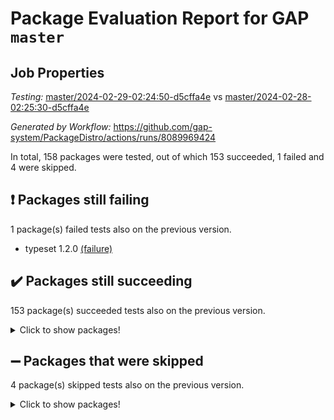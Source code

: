 # Package Evaluation Report for GAP `master`

## Job Properties

*Testing:* [master/2024-02-29-02:24:50-d5cffa4e](https://github.com/gap-system/PackageDistro/blob/data/reports/master/2024-02-29-02:24:50-d5cffa4e) vs [master/2024-02-28-02:25:30-d5cffa4e](https://github.com/gap-system/PackageDistro/blob/data/reports/master/2024-02-28-02:25:30-d5cffa4e)

*Generated by Workflow:* https://github.com/gap-system/PackageDistro/actions/runs/8089969424

In total, 158 packages were tested, out of which 153 succeeded, 1 failed and 4 were skipped.

## :exclamation: Packages still failing

1 package(s) failed tests also on the previous version.
- typeset 1.2.0 [(failure)](https://github.com/gap-system/PackageDistro/actions/runs/8089969424/job/22106888186)

## :heavy_check_mark: Packages still succeeding

153 package(s) succeeded tests also on the previous version.
<details><summary>Click to show packages!</summary>

- 4ti2interface 2023.02-04 [(success)](https://github.com/gap-system/PackageDistro/actions/runs/8089969424/job/22106862392)
- ace 5.6.2 [(success)](https://github.com/gap-system/PackageDistro/actions/runs/8089969424/job/22106862591)
- aclib 1.3.2 [(success)](https://github.com/gap-system/PackageDistro/actions/runs/8089969424/job/22106862746)
- agt 0.3.1 [(success)](https://github.com/gap-system/PackageDistro/actions/runs/8089969424/job/22106862903)
- alnuth 3.2.1 [(success)](https://github.com/gap-system/PackageDistro/actions/runs/8089969424/job/22106863052)
- anupq 3.3.0 [(success)](https://github.com/gap-system/PackageDistro/actions/runs/8089969424/job/22106863202)
- atlasrep 2.1.8 [(success)](https://github.com/gap-system/PackageDistro/actions/runs/8089969424/job/22106863317)
- autodoc 2023.06.19 [(success)](https://github.com/gap-system/PackageDistro/actions/runs/8089969424/job/22106863437)
- automata 1.15 [(success)](https://github.com/gap-system/PackageDistro/actions/runs/8089969424/job/22106863537)
- automgrp 1.3.2 [(success)](https://github.com/gap-system/PackageDistro/actions/runs/8089969424/job/22106865811)
- autpgrp 1.11 [(success)](https://github.com/gap-system/PackageDistro/actions/runs/8089969424/job/22106866259)
- cap 2024.02-05 [(success)](https://github.com/gap-system/PackageDistro/actions/runs/8089969424/job/22106866545)
- caratinterface 2.3.6 [(success)](https://github.com/gap-system/PackageDistro/actions/runs/8089969424/job/22106867758)
- cddinterface 2022.11.01 [(success)](https://github.com/gap-system/PackageDistro/actions/runs/8089969424/job/22106868830)
- circle 1.6.6 [(success)](https://github.com/gap-system/PackageDistro/actions/runs/8089969424/job/22106869001)
- classicpres 1.22 [(success)](https://github.com/gap-system/PackageDistro/actions/runs/8089969424/job/22106869116)
- cohomolo 1.6.11 [(success)](https://github.com/gap-system/PackageDistro/actions/runs/8089969424/job/22106869250)
- congruence 1.2.5 [(success)](https://github.com/gap-system/PackageDistro/actions/runs/8089969424/job/22106869358)
- corelg 1.56 [(success)](https://github.com/gap-system/PackageDistro/actions/runs/8089969424/job/22106869484)
- crime 1.6 [(success)](https://github.com/gap-system/PackageDistro/actions/runs/8089969424/job/22106869651)
- crisp 1.4.6 [(success)](https://github.com/gap-system/PackageDistro/actions/runs/8089969424/job/22106869823)
- crypting 0.10.4 [(success)](https://github.com/gap-system/PackageDistro/actions/runs/8089969424/job/22106869975)
- cryst 4.1.27 [(success)](https://github.com/gap-system/PackageDistro/actions/runs/8089969424/job/22106870112)
- crystcat 1.1.10 [(success)](https://github.com/gap-system/PackageDistro/actions/runs/8089969424/job/22106870273)
- ctbllib 1.3.7 [(success)](https://github.com/gap-system/PackageDistro/actions/runs/8089969424/job/22106870393)
- cubefree 1.19 [(success)](https://github.com/gap-system/PackageDistro/actions/runs/8089969424/job/22106870570)
- curlinterface 2.3.2 [(success)](https://github.com/gap-system/PackageDistro/actions/runs/8089969424/job/22106870750)
- cvec 2.8.1 [(success)](https://github.com/gap-system/PackageDistro/actions/runs/8089969424/job/22106870872)
- datastructures 0.3.0 [(success)](https://github.com/gap-system/PackageDistro/actions/runs/8089969424/job/22106870992)
- deepthought 1.0.6 [(success)](https://github.com/gap-system/PackageDistro/actions/runs/8089969424/job/22106871121)
- design 1.8 [(success)](https://github.com/gap-system/PackageDistro/actions/runs/8089969424/job/22106871267)
- difsets 2.3.1 [(success)](https://github.com/gap-system/PackageDistro/actions/runs/8089969424/job/22106871394)
- digraphs 1.7.1 [(success)](https://github.com/gap-system/PackageDistro/actions/runs/8089969424/job/22106871524)
- edim 1.3.8 [(success)](https://github.com/gap-system/PackageDistro/actions/runs/8089969424/job/22106871667)
- example 4.3.4 [(success)](https://github.com/gap-system/PackageDistro/actions/runs/8089969424/job/22106871797)
- examplesforhomalg 2023.10-01 [(success)](https://github.com/gap-system/PackageDistro/actions/runs/8089969424/job/22106871908)
- factint 1.6.3 [(success)](https://github.com/gap-system/PackageDistro/actions/runs/8089969424/job/22106872052)
- ferret 1.0.10 [(success)](https://github.com/gap-system/PackageDistro/actions/runs/8089969424/job/22106872219)
- fga 1.5.0 [(success)](https://github.com/gap-system/PackageDistro/actions/runs/8089969424/job/22106872344)
- fining 1.5.6 [(success)](https://github.com/gap-system/PackageDistro/actions/runs/8089969424/job/22106872506)
- float 1.0.4 [(success)](https://github.com/gap-system/PackageDistro/actions/runs/8089969424/job/22106872646)
- format 1.4.4 [(success)](https://github.com/gap-system/PackageDistro/actions/runs/8089969424/job/22106872769)
- forms 1.2.9 [(success)](https://github.com/gap-system/PackageDistro/actions/runs/8089969424/job/22106872919)
- fplsa 1.2.6 [(success)](https://github.com/gap-system/PackageDistro/actions/runs/8089969424/job/22106873059)
- fr 2.4.13 [(success)](https://github.com/gap-system/PackageDistro/actions/runs/8089969424/job/22106873193)
- francy 2.0.3 [(success)](https://github.com/gap-system/PackageDistro/actions/runs/8089969424/job/22106873306)
- fwtree 1.3 [(success)](https://github.com/gap-system/PackageDistro/actions/runs/8089969424/job/22106873437)
- gapdoc 1.6.7 [(success)](https://github.com/gap-system/PackageDistro/actions/runs/8089969424/job/22106873570)
- gauss 2023.02-04 [(success)](https://github.com/gap-system/PackageDistro/actions/runs/8089969424/job/22106873704)
- gaussforhomalg 2023.11-01 [(success)](https://github.com/gap-system/PackageDistro/actions/runs/8089969424/job/22106873844)
- gbnp 1.0.5 [(success)](https://github.com/gap-system/PackageDistro/actions/runs/8089969424/job/22106873988)
- generalizedmorphismsforcap 2024.01-01 [(success)](https://github.com/gap-system/PackageDistro/actions/runs/8089969424/job/22106874114)
- genss 1.6.8 [(success)](https://github.com/gap-system/PackageDistro/actions/runs/8089969424/job/22106874236)
- gradedmodules 2024.01-01 [(success)](https://github.com/gap-system/PackageDistro/actions/runs/8089969424/job/22106874338)
- gradedringforhomalg 2023.08-01 [(success)](https://github.com/gap-system/PackageDistro/actions/runs/8089969424/job/22106874463)
- grape 4.9.0 [(success)](https://github.com/gap-system/PackageDistro/actions/runs/8089969424/job/22106874600)
- groupoids 1.74 [(success)](https://github.com/gap-system/PackageDistro/actions/runs/8089969424/job/22106874732)
- grpconst 2.6.5 [(success)](https://github.com/gap-system/PackageDistro/actions/runs/8089969424/job/22106874900)
- guarana 0.96.3 [(success)](https://github.com/gap-system/PackageDistro/actions/runs/8089969424/job/22106875032)
- guava 3.18 [(success)](https://github.com/gap-system/PackageDistro/actions/runs/8089969424/job/22106875150)
- hap 1.62 [(success)](https://github.com/gap-system/PackageDistro/actions/runs/8089969424/job/22106875292)
- hapcryst 0.1.15 [(success)](https://github.com/gap-system/PackageDistro/actions/runs/8089969424/job/22106875400)
- hecke 1.5.3 [(success)](https://github.com/gap-system/PackageDistro/actions/runs/8089969424/job/22106875549)
- help 3.5 [(success)](https://github.com/gap-system/PackageDistro/actions/runs/8089969424/job/22106875698)
- homalg 2024.01-01 [(success)](https://github.com/gap-system/PackageDistro/actions/runs/8089969424/job/22106875843)
- homalgtocas 2023.11-01 [(success)](https://github.com/gap-system/PackageDistro/actions/runs/8089969424/job/22106875974)
- idrel 2.46 [(success)](https://github.com/gap-system/PackageDistro/actions/runs/8089969424/job/22106876212)
- images 1.3.2 [(success)](https://github.com/gap-system/PackageDistro/actions/runs/8089969424/job/22106876354)
- intpic 0.3.0 [(success)](https://github.com/gap-system/PackageDistro/actions/runs/8089969424/job/22106876515)
- io 4.8.2 [(success)](https://github.com/gap-system/PackageDistro/actions/runs/8089969424/job/22106876679)
- io_forhomalg 2023.02-04 [(success)](https://github.com/gap-system/PackageDistro/actions/runs/8089969424/job/22106876826)
- irredsol 1.4.4 [(success)](https://github.com/gap-system/PackageDistro/actions/runs/8089969424/job/22106877018)
- json 2.2.0 [(success)](https://github.com/gap-system/PackageDistro/actions/runs/8089969424/job/22106877199)
- jupyterkernel 1.5.0 [(success)](https://github.com/gap-system/PackageDistro/actions/runs/8089969424/job/22106877378)
- jupyterviz 1.5.6 [(success)](https://github.com/gap-system/PackageDistro/actions/runs/8089969424/job/22106877568)
- kan 1.37 [(success)](https://github.com/gap-system/PackageDistro/actions/runs/8089969424/job/22106877707)
- kbmag 1.5.11 [(success)](https://github.com/gap-system/PackageDistro/actions/runs/8089969424/job/22106877874)
- laguna 3.9.6 [(success)](https://github.com/gap-system/PackageDistro/actions/runs/8089969424/job/22106878040)
- liealgdb 2.2.1 [(success)](https://github.com/gap-system/PackageDistro/actions/runs/8089969424/job/22106878189)
- liepring 2.8 [(success)](https://github.com/gap-system/PackageDistro/actions/runs/8089969424/job/22106878332)
- liering 2.4.2 [(success)](https://github.com/gap-system/PackageDistro/actions/runs/8089969424/job/22106878475)
- linearalgebraforcap 2024.02-02 [(success)](https://github.com/gap-system/PackageDistro/actions/runs/8089969424/job/22106878618)
- localizeringforhomalg 2023.10-01 [(success)](https://github.com/gap-system/PackageDistro/actions/runs/8089969424/job/22106878773)
- loops 3.4.3 [(success)](https://github.com/gap-system/PackageDistro/actions/runs/8089969424/job/22106878974)
- lpres 1.0.3 [(success)](https://github.com/gap-system/PackageDistro/actions/runs/8089969424/job/22106879147)
- majoranaalgebras 1.5.1 [(success)](https://github.com/gap-system/PackageDistro/actions/runs/8089969424/job/22106879281)
- mapclass 1.4.6 [(success)](https://github.com/gap-system/PackageDistro/actions/runs/8089969424/job/22106879446)
- matgrp 0.70 [(success)](https://github.com/gap-system/PackageDistro/actions/runs/8089969424/job/22106879695)
- matricesforhomalg 2024.02-01 [(success)](https://github.com/gap-system/PackageDistro/actions/runs/8089969424/job/22106879909)
- modisom 2.5.4 [(success)](https://github.com/gap-system/PackageDistro/actions/runs/8089969424/job/22106880116)
- modulepresentationsforcap 2024.01-04 [(success)](https://github.com/gap-system/PackageDistro/actions/runs/8089969424/job/22106880353)
- modules 2024.01-01 [(success)](https://github.com/gap-system/PackageDistro/actions/runs/8089969424/job/22106880565)
- monoidalcategories 2024.02-03 [(success)](https://github.com/gap-system/PackageDistro/actions/runs/8089969424/job/22106880750)
- nconvex 2022.09-01 [(success)](https://github.com/gap-system/PackageDistro/actions/runs/8089969424/job/22106880938)
- nilmat 1.4.2 [(success)](https://github.com/gap-system/PackageDistro/actions/runs/8089969424/job/22106881113)
- nock 1.5 [(success)](https://github.com/gap-system/PackageDistro/actions/runs/8089969424/job/22106881281)
- normalizinterface 1.3.6 [(success)](https://github.com/gap-system/PackageDistro/actions/runs/8089969424/job/22106881434)
- nq 2.5.11 [(success)](https://github.com/gap-system/PackageDistro/actions/runs/8089969424/job/22106881612)
- numericalsgps 1.3.1 [(success)](https://github.com/gap-system/PackageDistro/actions/runs/8089969424/job/22106881794)
- openmath 11.5.3 [(success)](https://github.com/gap-system/PackageDistro/actions/runs/8089969424/job/22106882005)
- orb 4.9.0 [(success)](https://github.com/gap-system/PackageDistro/actions/runs/8089969424/job/22106882166)
- packagemanager 1.4.3 [(success)](https://github.com/gap-system/PackageDistro/actions/runs/8089969424/job/22106882345)
- patternclass 2.4.3 [(success)](https://github.com/gap-system/PackageDistro/actions/runs/8089969424/job/22106882552)
- permut 2.0.5 [(success)](https://github.com/gap-system/PackageDistro/actions/runs/8089969424/job/22106882738)
- polenta 1.3.10 [(success)](https://github.com/gap-system/PackageDistro/actions/runs/8089969424/job/22106882943)
- polymaking 0.8.7 [(success)](https://github.com/gap-system/PackageDistro/actions/runs/8089969424/job/22106883117)
- primgrp 3.4.4 [(success)](https://github.com/gap-system/PackageDistro/actions/runs/8089969424/job/22106883280)
- profiling 2.5.4 [(success)](https://github.com/gap-system/PackageDistro/actions/runs/8089969424/job/22106883419)
- qdistrnd 0.9.4 [(success)](https://github.com/gap-system/PackageDistro/actions/runs/8089969424/job/22106883565)
- qpa 1.35 [(success)](https://github.com/gap-system/PackageDistro/actions/runs/8089969424/job/22106883715)
- quagroup 1.8.4 [(success)](https://github.com/gap-system/PackageDistro/actions/runs/8089969424/job/22106883878)
- radiroot 2.9 [(success)](https://github.com/gap-system/PackageDistro/actions/runs/8089969424/job/22106884041)
- rcwa 4.7.1 [(success)](https://github.com/gap-system/PackageDistro/actions/runs/8089969424/job/22106884189)
- rds 1.8 [(success)](https://github.com/gap-system/PackageDistro/actions/runs/8089969424/job/22106884329)
- recog 1.4.2 [(success)](https://github.com/gap-system/PackageDistro/actions/runs/8089969424/job/22106884487)
- repndecomp 1.3.0 [(success)](https://github.com/gap-system/PackageDistro/actions/runs/8089969424/job/22106884739)
- repsn 3.1.2 [(success)](https://github.com/gap-system/PackageDistro/actions/runs/8089969424/job/22106884922)
- resclasses 4.7.3 [(success)](https://github.com/gap-system/PackageDistro/actions/runs/8089969424/job/22106885115)
- ringsforhomalg 2023.11-02 [(success)](https://github.com/gap-system/PackageDistro/actions/runs/8089969424/job/22106885254)
- sco 2023.08-01 [(success)](https://github.com/gap-system/PackageDistro/actions/runs/8089969424/job/22106885379)
- scscp 2.4.2 [(success)](https://github.com/gap-system/PackageDistro/actions/runs/8089969424/job/22106885478)
- semigroups 5.3.6 [(success)](https://github.com/gap-system/PackageDistro/actions/runs/8089969424/job/22106885582)
- sglppow 2.3 [(success)](https://github.com/gap-system/PackageDistro/actions/runs/8089969424/job/22106885701)
- sgpviz 0.999.5 [(success)](https://github.com/gap-system/PackageDistro/actions/runs/8089969424/job/22106885861)
- simpcomp 2.1.14 [(success)](https://github.com/gap-system/PackageDistro/actions/runs/8089969424/job/22106885993)
- singular 2023.02.09 [(success)](https://github.com/gap-system/PackageDistro/actions/runs/8089969424/job/22106886123)
- sl2reps 1.1 [(success)](https://github.com/gap-system/PackageDistro/actions/runs/8089969424/job/22106886260)
- sla 1.5.3 [(success)](https://github.com/gap-system/PackageDistro/actions/runs/8089969424/job/22106886397)
- smallgrp 1.5.3 [(success)](https://github.com/gap-system/PackageDistro/actions/runs/8089969424/job/22106886552)
- smallsemi 0.6.13 [(success)](https://github.com/gap-system/PackageDistro/actions/runs/8089969424/job/22106886670)
- sonata 2.9.6 [(success)](https://github.com/gap-system/PackageDistro/actions/runs/8089969424/job/22106886785)
- sophus 1.27 [(success)](https://github.com/gap-system/PackageDistro/actions/runs/8089969424/job/22106886887)
- sotgrps 1.2 [(success)](https://github.com/gap-system/PackageDistro/actions/runs/8089969424/job/22106887007)
- spinsym 1.5.2 [(success)](https://github.com/gap-system/PackageDistro/actions/runs/8089969424/job/22106887115)
- standardff 1.0 [(success)](https://github.com/gap-system/PackageDistro/actions/runs/8089969424/job/22106887249)
- symbcompcc 1.3.2 [(success)](https://github.com/gap-system/PackageDistro/actions/runs/8089969424/job/22106887385)
- thelma 1.3 [(success)](https://github.com/gap-system/PackageDistro/actions/runs/8089969424/job/22106887503)
- tomlib 1.2.11 [(success)](https://github.com/gap-system/PackageDistro/actions/runs/8089969424/job/22106887610)
- toolsforhomalg 2023.11-01 [(success)](https://github.com/gap-system/PackageDistro/actions/runs/8089969424/job/22106887724)
- toric 1.9.5 [(success)](https://github.com/gap-system/PackageDistro/actions/runs/8089969424/job/22106887830)
- toricvarieties 2022.07.13 [(success)](https://github.com/gap-system/PackageDistro/actions/runs/8089969424/job/22106887936)
- transgrp 3.6.5 [(success)](https://github.com/gap-system/PackageDistro/actions/runs/8089969424/job/22106888068)
- ugaly 4.1.3 [(success)](https://github.com/gap-system/PackageDistro/actions/runs/8089969424/job/22106888316)
- unipot 1.5 [(success)](https://github.com/gap-system/PackageDistro/actions/runs/8089969424/job/22106888442)
- unitlib 4.2.0 [(success)](https://github.com/gap-system/PackageDistro/actions/runs/8089969424/job/22106888562)
- utils 0.85 [(success)](https://github.com/gap-system/PackageDistro/actions/runs/8089969424/job/22106888675)
- uuid 0.7 [(success)](https://github.com/gap-system/PackageDistro/actions/runs/8089969424/job/22106888773)
- walrus 0.9991 [(success)](https://github.com/gap-system/PackageDistro/actions/runs/8089969424/job/22106888960)
- wedderga 4.10.5 [(success)](https://github.com/gap-system/PackageDistro/actions/runs/8089969424/job/22106889309)
- xmod 2.92 [(success)](https://github.com/gap-system/PackageDistro/actions/runs/8089969424/job/22106889476)
- xmodalg 1.23 [(success)](https://github.com/gap-system/PackageDistro/actions/runs/8089969424/job/22106889579)
- yangbaxter 0.10.3 [(success)](https://github.com/gap-system/PackageDistro/actions/runs/8089969424/job/22106889687)
- zeromqinterface 0.14 [(success)](https://github.com/gap-system/PackageDistro/actions/runs/8089969424/job/22106889803)
</details>

## :heavy_minus_sign: Packages that were skipped

4 package(s) skipped tests also on the previous version.
<details><summary>Click to show packages!</summary>

- browse 1.8.21 [(skipped)](https://github.com/gap-system/PackageDistro/actions/runs/8089969424/job/22106696758)
- itc 1.5.1 [(skipped)](https://github.com/gap-system/PackageDistro/actions/runs/8089969424/job/22106696758)
- polycyclic 2.16 [(skipped)](https://github.com/gap-system/PackageDistro/actions/runs/8089969424/job/22106696758)
- xgap 4.32 [(skipped)](https://github.com/gap-system/PackageDistro/actions/runs/8089969424/job/22106696758)
</details>

